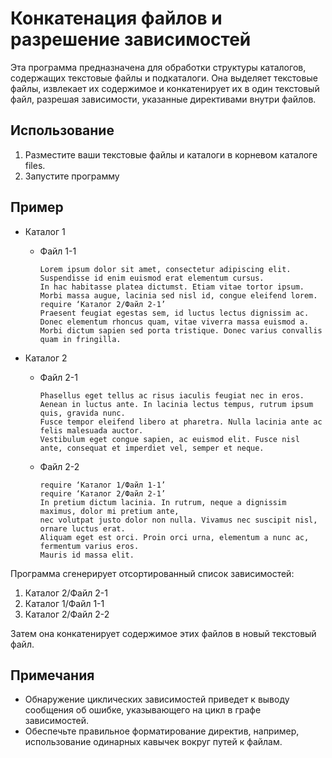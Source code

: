 # Конкатенация файлов и разрешение зависимостей

Эта программа предназначена для обработки структуры каталогов, содержащих текстовые файлы и подкаталоги. Она выделяет текстовые файлы, извлекает их содержимое и конкатенирует их в один текстовый файл, разрешая зависимости, указанные директивами внутри файлов.

## Использование

1. Разместите ваши текстовые файлы и каталоги в корневом каталоге files.
2. Запустите программу

## Пример

- Каталог 1
  - Файл 1-1
    ```
    Lorem ipsum dolor sit amet, consectetur adipiscing elit.
    Suspendisse id enim euismod erat elementum cursus.
    In hac habitasse platea dictumst. Etiam vitae tortor ipsum.
    Morbi massa augue, lacinia sed nisl id, congue eleifend lorem.
    require ‘Каталог 2/Файл 2-1’
    Praesent feugiat egestas sem, id luctus lectus dignissim ac.
    Donec elementum rhoncus quam, vitae viverra massa euismod a.
    Morbi dictum sapien sed porta tristique. Donec varius convallis quam in fringilla.
    ```

- Каталог 2
  - Файл 2-1
    ```
    Phasellus eget tellus ac risus iaculis feugiat nec in eros.
    Aenean in luctus ante. In lacinia lectus tempus, rutrum ipsum quis, gravida nunc.
    Fusce tempor eleifend libero at pharetra. Nulla lacinia ante ac felis malesuada auctor.
    Vestibulum eget congue sapien, ac euismod elit. Fusce nisl ante, consequat et imperdiet vel, semper et neque.
    ```

  - Файл 2-2
    ```
    require ‘Каталог 1/Файл 1-1’
    require ‘Каталог 2/Файл 2-1’
    In pretium dictum lacinia. In rutrum, neque a dignissim maximus, dolor mi pretium ante,
    nec volutpat justo dolor non nulla. Vivamus nec suscipit nisl, ornare luctus erat.
    Aliquam eget est orci. Proin orci urna, elementum a nunc ac, fermentum varius eros.
    Mauris id massa elit.
    ```

Программа сгенерирует отсортированный список зависимостей:

1. Каталог 2/Файл 2-1
2. Каталог 1/Файл 1-1
3. Каталог 2/Файл 2-2

Затем она конкатенирует содержимое этих файлов в новый текстовый файл.

## Примечания

- Обнаружение циклических зависимостей приведет к выводу сообщения об ошибке, указывающего на цикл в графе зависимостей.
- Обеспечьте правильное форматирование директив, например, использование одинарных кавычек вокруг путей к файлам.
